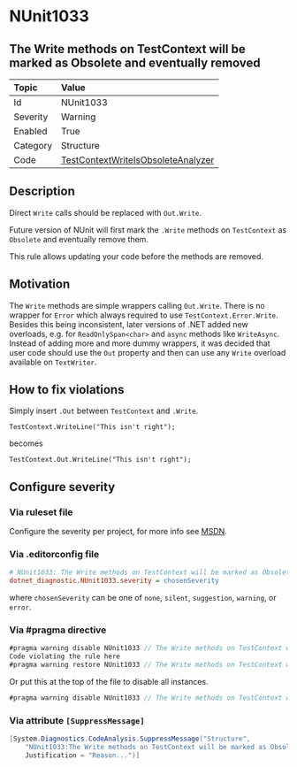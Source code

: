 # NUnit1033

## The Write methods on TestContext will be marked as Obsolete and eventually removed

| Topic    | Value
| :--      | :--
| Id       | NUnit1033
| Severity | Warning
| Enabled  | True
| Category | Structure
| Code     | [TestContextWriteIsObsoleteAnalyzer](https://github.com/nunit/nunit.analyzers/blob/4.9.2/src/nunit.analyzers/TestContextWriteIsObsolete/TestContextWriteIsObsoleteAnalyzer.cs)

## Description

Direct `Write` calls should be replaced with `Out.Write`.

Future version of NUnit will first mark the `.Write` methods on `TestContext`
as `Obsolete` and eventually remove them.

This rule allows updating your code before the methods are removed.

## Motivation

The `Write` methods are simple wrappers calling `Out.Write`.
There is no wrapper for `Error` which always required to use `TestContext.Error.Write`.
Besides this being inconsistent, later versions of .NET added new overloads,
 e.g. for `ReadOnlySpan<char>` and `async` methods like `WriteAsync`.
Instead of adding more and more dummy wrappers, it was decided that user code should use
 the `Out` property and then can use any `Write` overload available on `TextWriter`.

## How to fix violations

Simply insert `.Out` between `TestContext` and `.Write`.

`TestContext.WriteLine("This isn't right");`

becomes

`TestContext.Out.WriteLine("This isn't right");`

<!-- start generated config severity -->
## Configure severity

### Via ruleset file

Configure the severity per project, for more info see
[MSDN](https://learn.microsoft.com/en-us/visualstudio/code-quality/using-rule-sets-to-group-code-analysis-rules?view=vs-2022).

### Via .editorconfig file

```ini
# NUnit1033: The Write methods on TestContext will be marked as Obsolete and eventually removed
dotnet_diagnostic.NUnit1033.severity = chosenSeverity
```

where `chosenSeverity` can be one of `none`, `silent`, `suggestion`, `warning`, or `error`.

### Via #pragma directive

```csharp
#pragma warning disable NUnit1033 // The Write methods on TestContext will be marked as Obsolete and eventually removed
Code violating the rule here
#pragma warning restore NUnit1033 // The Write methods on TestContext will be marked as Obsolete and eventually removed
```

Or put this at the top of the file to disable all instances.

```csharp
#pragma warning disable NUnit1033 // The Write methods on TestContext will be marked as Obsolete and eventually removed
```

### Via attribute `[SuppressMessage]`

```csharp
[System.Diagnostics.CodeAnalysis.SuppressMessage("Structure",
    "NUnit1033:The Write methods on TestContext will be marked as Obsolete and eventually removed",
    Justification = "Reason...")]
```
<!-- end generated config severity -->
